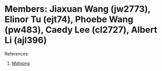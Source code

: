 # Members: Jiaxuan Wang (jw2773), Elinor Tu (ejt74), Phoebe Wang (pw483), Caedy Lee (cl2727), Albert Li (ajl396)

References:

1. [Mahjong](https://en.wikipedia.org/wiki/Mahjong)
